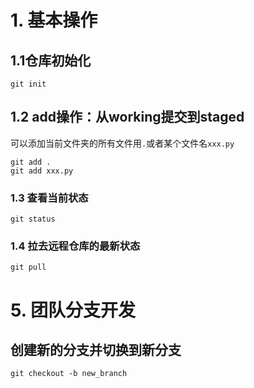 # 1. 基本操作
## 1.1仓库初始化
```
git init
```
## 1.2 add操作：从working提交到staged
可以添加当前文件夹的所有文件用`.`或者某个文件名`xxx.py`
```
git add .
git add xxx.py
```
### 1.3 查看当前状态
```
git status
```
### 1.4 拉去远程仓库的最新状态
```
git pull
```
# 5. 团队分支开发
## 创建新的分支并切换到新分支
```
git checkout -b new_branch
```
